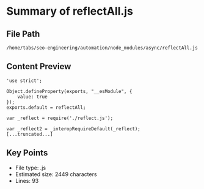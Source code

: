 # Summary of reflectAll.js
  
## File Path
`/home/tabs/seo-engineering/automation/node_modules/async/reflectAll.js`

## Content Preview
```
'use strict';

Object.defineProperty(exports, "__esModule", {
    value: true
});
exports.default = reflectAll;

var _reflect = require('./reflect.js');

var _reflect2 = _interopRequireDefault(_reflect);
[...truncated...]
```

## Key Points
- File type: .js
- Estimated size: 2449 characters
- Lines: 93
